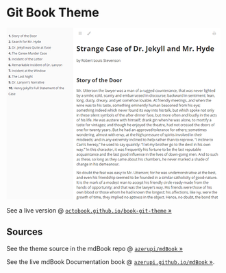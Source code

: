 # Git Book Theme

![](preview.png)

See a live version @ [`octobook.github.io/book-git-theme` »](http://octobook.github.io/book-git-theme)


## Sources

See the theme source in the mdBook
repo @ [`azerupi/mdBook` »](https://github.com/azerupi/mdBook)

See the live mdBook Documentation book @ [`azerupi.github.io/mdBook` »](http://azerupi.github.io/mdBook).
